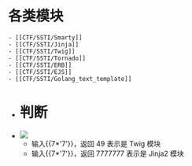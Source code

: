 # 各类模块
	- [[CTF/SSTI/Smarty]]
	- [[CTF/SSTI/Jinja]]
	- [[CTF/SSTI/Twig]]
	- [[CTF/SSTI/Tornado]]
	- [[CTF/SSTI/ERB]]
	- [[CTF/SSTI/EJS]]
	- [[CTF/SSTI/Golang_text_template]]
- # 判断
- ![](https://s2.loli.net/2022/01/25/cJiYBydvHVbOShe.jpg)
	- 输入{{7*'7'}}，返回 49 表示是 Twig 模块
	- 输入{{7*'7'}}，返回 7777777 表示是 Jinja2 模块